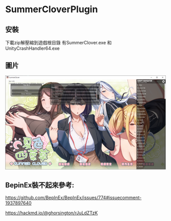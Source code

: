# SummerCloverPlugin

## 安裝
下載zip解壓縮到遊戲根目錄 有SummerClover.exe 和 UnityCrashHandler64.exe

## 圖片
![](/img/sample.png)

## BepinEx裝不起來參考:
https://github.com/BepInEx/BepInEx/issues/774#issuecomment-1937897640

https://hackmd.io/@ghorsington/rJuLdZTzK
